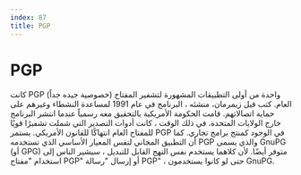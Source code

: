 ```yaml
---
index: 87
title: PGP
---
```

# PGP

كانت PGP (خصوصية جيده جداً) واحدة من أولى التطبيقات المشهورة لتشفير المفتاح العام. كتب فيل زيمرمان، منشئه ، البرنامج في عام 1991 لمساعدة النشطاء وغيرهم على حماية اتصالاتهم. قامت الحكومة الأمريكية بالتحقيق معه رسمياً عندما انتشر البرنامج خارج الولايات المتحدة. في ذلك الوقت ، كانت أدوات التصدير التي شملت تشفيرًا قويًا للمفتاح العام انتهاكًا للقانون الأمريكي. يستمر PGP في الوجود كمنتج برامج تجاري. كما أن التطبيق المجاني لنفس المعيار الأساسي الذي تستخدمه PGP والذي يسمى GnuPG (أو GPG) متوفر أيضًا. لأن كلاهما يستخدم نفس النهج القابل للتبديل ، سيشير الناس إلى استخدام "مفتاح PGP" أو إرسال "رسالة PGP" ، حتى لو كانوا يستخدمون GnuPG.